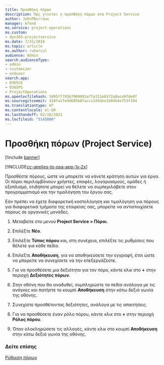 ```yaml
---
title: Προσθήκη πόρων
description: Πώς γίνεται η προσθήκη πόρων στο Project Service
author: JohnPBurrows
manager: kfend
ms.service: project-operations
ms.custom:
- dyn365-projectservice
ms.date: 7/31/2018
ms.topic: article
ms.author: ruhercul
audience: Admin
search.audienceType:
- admin
- customizer
- enduser
search.app:
- D365CE
- D365PS
- ProjectOperations
ms.openlocfilehash: 5d957f793b7909893a7fa311e6572a8ace9fde0f
ms.sourcegitcommit: 418fa1fe9d605b8faccc2d5dee1b04b4e753f194
ms.translationtype: HT
ms.contentlocale: el-GR
ms.lasthandoff: 02/10/2021
ms.locfileid: "5145808"
---
```

# <a name="add-resources-project-service"></a>Προσθήκη πόρων (Project Service)

[!include [banner](../includes/psa-now-project-operations.md)]

[!INCLUDE[cc-applies-to-psa-app-1x-2x](../includes/cc-applies-to-psa-app-1x-2x.md)]

Προσθέστε πόρους, ώστε να μπορείτε να κάνετε κράτηση αυτών για έργα. Οι πόροι περιλαμβάνουν χρήστες, επαφές, λογαριασμούς, ομάδες ή εξοπλισμό, οτιδήποτε μπορεί να θέλετε να συμπεριλάβετε στον προγραμματισμό και την τιμολόγηση του έργου σας.  
  
Εάν πρέπει να έχετε διαφορετική κοστολόγηση και τιμολόγηση για πόρους για διαφορετικά τμήματα της εταιρείας σας, μπορείτε να αντιστοιχίσετε πόρους σε οργανικές μονάδες.  
  
1.  Μεταβείτε στο μενού **Project Service > Πόροι.**  
  
2.  Επιλέξτε **Νέο**.  
  
3.  Επιλέξτε **Τύπος πόρου** και, στη συνέχεια, επιλέξτε τις ρυθμίσεις που θέλετε για κάθε πεδίο.  
  
4.  Επιλέξτε **Αποθήκευση**, για να αποθηκεύσετε την εγγραφή, έτσι ώστε να μπορείτε να συνεχίσετε να την επεξεργάζεστε.  
  
5.  Για να προσθέσετε μια δεξιότητα για τον πόρο, κάντε κλικ στο **+** στην περιοχή **Δεξιότητες πόρων**.  
  
6.  Στην οθόνη που θα αναδυθεί, συμπληρώστε τα πεδία ανάλογα με τις ανάγκες και πατήστε το κουμπί **Αποθήκευση** στην κάτω δεξιά γωνία της οθόνης.  
  
7.  Συνεχίστε προσθέτοντας δεξιότητες, ανάλογα με τις απαιτήσεις.  
  
8.  Για να προσθέσετε έναν ρόλο πόρου, κάντε κλικ στο **+** στην περιοχή **Ρόλος πόρου**.  
  
9. Όταν ολοκληρώσετε τις αλλαγές, κάντε κλικ στο κουμπί **Αποθήκευση** στην κάτω δεξιά γωνία της οθόνης.  
  
### <a name="see-also"></a>Δείτε επίσης  
 [Ρύθμιση πόρων](../psa/set-up-resources.md)
